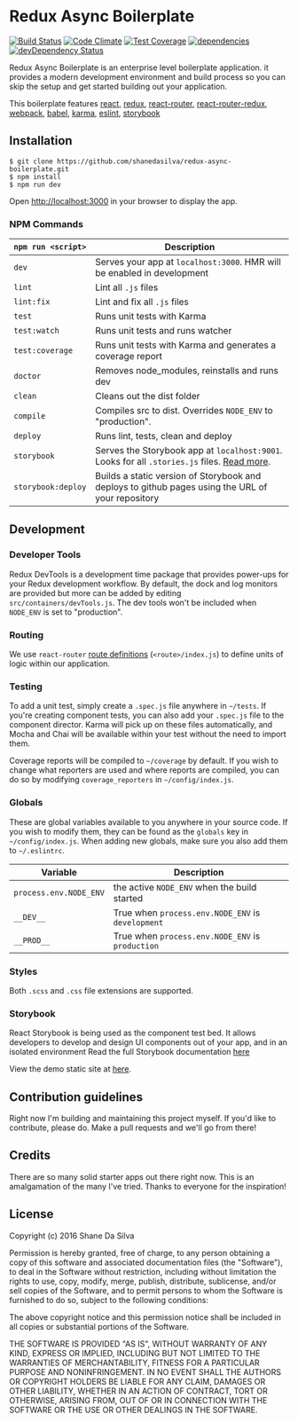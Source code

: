 # Redux Async Boilerplate

[![Build Status](https://travis-ci.org/shanedasilva/darklaunch.svg?branch=master)](https://travis-ci.org/shanedasilva/darklaunch)
[![Code Climate](https://codeclimate.com/github/shanedasilva/redux-async-boilerplate/badges/gpa.svg)](https://codeclimate.com/github/shanedasilva/redux-async-boilerplate)
[![Test Coverage](https://codeclimate.com/github/shanedasilva/redux-async-boilerplate/badges/coverage.svg)](https://codeclimate.com/github/shanedasilva/redux-async-boilerplate/coverage)
[![dependencies](https://david-dm.org/shanedasilva/redux-async-boilerplate.svg)](https://david-dm.org/shanedasilva/redux-async-boilerplate)
[![devDependency Status](https://david-dm.org/shanedasilva/redux-async-boilerplate/dev-status.svg)](https://david-dm.org/shanedasilva/redux-async-boilerplate#info=devDependencies)

Redux Async Boilerplate is an enterprise level boilerplate application. it provides a modern development environment and build process so you can skip the setup and get started building out your application.


This boilerplate features [react](https://github.com/facebook/react), [redux](https://github.com/rackt/redux), [react-router](https://github.com/rackt/react-router), [react-router-redux](https://github.com/rackt/react-router-redux), [webpack](https://github.com/webpack/webpack), [babel](https://github.com/babel/babel), [karma](https://github.com/karma-runner/karma), [eslint](http://eslint.org), [storybook](https://github.com/kadirahq/react-storybook)

## Installation


    $ git clone https://github.com/shanedasilva/redux-async-boilerplate.git
    $ npm install
    $ npm run dev

Open [http://localhost:3000](http://localhost:3000) in your browser to display the app.


### NPM Commands
|`npm run <script>`|Description|
|------------------|-----------|
|`dev`|Serves your app at `localhost:3000`. HMR will be enabled in development|
|`lint`|Lint all `.js` files|
|`lint:fix`|Lint and fix all `.js` files|
|`test`|Runs unit tests with Karma|
|`test:watch`|Runs unit tests and runs watcher|
|`test:coverage`|Runs unit tests with Karma and generates a coverage report|
|`doctor`|Removes node_modules, reinstalls and runs dev|
|`clean`|Cleans out the dist folder|
|`compile`|Compiles src to dist. Overrides `NODE_ENV` to "production".|
|`deploy`|Runs lint, tests, clean and deploy|
|`storybook`|Serves the Storybook app at `localhost:9001`. Looks for all `.stories.js` files. [Read more](https://github.com/kadirahq/react-storybook).|
|`storybook:deploy`|Builds a static version of Storybook and deploys to github pages using the URL of your repository|

## Development

### Developer Tools

Redux DevTools is a development time package that provides power-ups for your Redux development workflow. By default, the dock and log monitors are provided but more can be added by editing `src/containers/devTools.js`. The dev tools won't be included when `NODE_ENV` is set to "production".

### Routing

We use `react-router` [route definitions](https://github.com/reactjs/react-router/blob/master/docs/API.md#plainroute) (`<route>/index.js`) to define units of logic within our application.

### Testing

To add a unit test, simply create a `.spec.js` file anywhere in `~/tests`. If you're creating component tests, you can also add your `.spec.js` file to the component director. Karma will pick up on these files automatically, and Mocha and Chai will be available within your test without the need to import them.

Coverage reports will be compiled to `~/coverage` by default. If you wish to change what reporters are used and where reports are compiled, you can do so by modifying `coverage_reporters` in `~/config/index.js`.

### Globals

These are global variables available to you anywhere in your source code. If you wish to modify them, they can be found as the `globals` key in `~/config/index.js`. When adding new globals, make sure you also add them to `~/.eslintrc`.

|Variable|Description|
|---|---|
|`process.env.NODE_ENV`|the active `NODE_ENV` when the build started|
|`__DEV__`|True when `process.env.NODE_ENV` is `development`|
|`__PROD__`|True when `process.env.NODE_ENV` is `production`|


### Styles

Both `.scss` and `.css` file extensions are supported.

### Storybook
React Storybook is being used as the component test bed. It allows developers to develop and design UI components out of your app, and in an isolated environment Read the full Storybook documentation [here](https://github.com/kadirahq/react-storybook)

View the demo static site at [here](https://shanedasilva.github.io/redux-async-boilerplate).

## Contribution guidelines
Right now I'm building and maintaining this project myself. If you'd like to contribute, please do. Make a pull requests and we'll go from there!

## Credits
There are so many solid starter apps out there right now. This is an amalgamation of the many I've tried. Thanks to everyone for the inspiration!

## License
Copyright (c) 2016 Shane Da Silva

Permission is hereby granted, free of charge, to any person obtaining a copy of this software and associated documentation files (the "Software"), to deal in the Software without restriction, including without limitation the rights to use, copy, modify, merge, publish, distribute, sublicense, and/or sell copies of the Software, and to permit persons to whom the Software is furnished to do so, subject to the following conditions:

The above copyright notice and this permission notice shall be included in all copies or substantial portions of the Software.

THE SOFTWARE IS PROVIDED "AS IS", WITHOUT WARRANTY OF ANY KIND, EXPRESS OR IMPLIED, INCLUDING BUT NOT LIMITED TO THE WARRANTIES OF MERCHANTABILITY, FITNESS FOR A PARTICULAR PURPOSE AND NONINFRINGEMENT. IN NO EVENT SHALL THE AUTHORS OR COPYRIGHT HOLDERS BE LIABLE FOR ANY CLAIM, DAMAGES OR OTHER LIABILITY, WHETHER IN AN ACTION OF CONTRACT, TORT OR OTHERWISE, ARISING FROM, OUT OF OR IN CONNECTION WITH THE SOFTWARE OR THE USE OR OTHER DEALINGS IN THE SOFTWARE.
